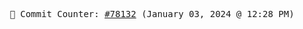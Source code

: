 <p align="center">
    <samp>
        📮 Commit Counter: <a href="https://github.com/Javascript-void0/Javascript-void0/commits/main">#78132</a> (January 03, 2024 @ 12:28 PM)
    </samp>
</p>